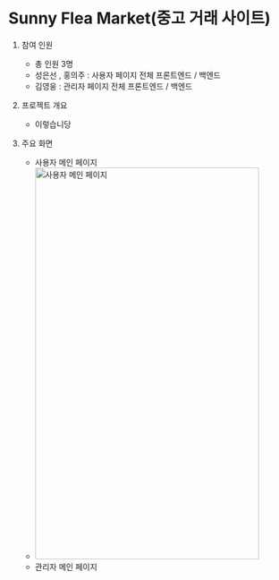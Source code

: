 # Sunny Flea Market(중고 거래 사이트) 
1. 참여 인원
    * 총 인원 3명
    * 성은선 , 홍의주 : 사용자 페이지 전체 프론트엔드 / 백엔드
    * 김영웅 : 관리자 페이지 전체 프론트엔드 / 백엔드

2. 프로젝트 개요
    * 이렇습니당
  
3. 주요 화면
    * 사용자 메인 페이지
    * <img src="https://user-images.githubusercontent.com/71301492/133545246-a2f2166c-9b2f-4a21-aa5c-c8e10e9d387e.png" width="400" height="700" title="사용자 메인 페이지">
    * 관리자 메인 페이지
     
